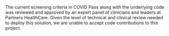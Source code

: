 The current screening criteria in COVID Pass along with the underlying code was reviewed and approved by an expert panel of clinicians and leaders at Partners HealthCare.  Given the level of technical and clinical review needed to deploy this solution, we are unable to accept code contributions to this project.
